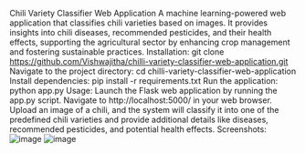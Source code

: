 Chili Variety Classifier Web Application
A machine learning-powered web application that classifies chili varieties based on images. It provides insights into chili diseases, recommended pesticides, and their health effects, supporting the agricultural sector by enhancing crop management and fostering sustainable practices.
Installation:
git clone https://github.com/Vishwajitha/chilli-variety-classifier-web-application.git
Navigate to the project directory:
cd chilli-variety-classifier-web-application
Install dependencies:
pip install -r requirements.txt
Run the application:
python app.py
Usage:
Launch the Flask web application by running the app.py script.
Navigate to http://localhost:5000/ in your web browser.
Upload an image of a chili, and the system will classify it into one of the predefined chili varieties and provide additional details like diseases, recommended pesticides, and potential health effects.
Screenshots:
![image](https://github.com/user-attachments/assets/4e06a30c-6d48-4c0c-ace8-dc25bae8f7ce)
![image](https://github.com/user-attachments/assets/799c1afa-6276-4de0-9b87-7dfab2946c15)


